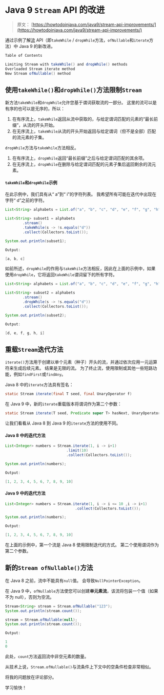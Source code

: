 # Java 9 `Stream` API 的改进

> 原文： [https://howtodoinjava.com/java9/stream-api-improvements/](https://howtodoinjava.com/java9/stream-api-improvements/)

通过示例了解[流](https://docs.oracle.com/javase/9/docs/api/java/util/stream/Stream.html) API（即`takeWhile` / `dropWhile`方法，`ofNullable`和`iterate`方法）中 Java 9 的新改进。

```java
Table of Contents

Limiting Stream with takeWhile() and dropWhile() methods
Overloaded Stream iterate method
New Stream ofNullable() method
```

## 使用`takeWhile()`和`dropWhile()`方法限制`Stream`

新方法`takeWhile`和`dropWhile`允许您基于谓词获取流的一部分。 这里的流可以是有序的也可以是无序的，所以：

1.  在有序流上，`takeWhile`返回从流中获取的，与给定谓词匹配的元素的“最长前缀”，从流的开头开始。
2.  在无序流上，`takeWhile`从流的开头开始返回与给定谓词（但不是全部）匹配的流元素的子集。

`dropWhile`方法与`takeWhile`方法相反。

1.  在有序流上，`dropWhile`返回“最长前缀”之后与给定谓词匹配的其余项。
2.  在无序流上，`dropWhile`在删除与给定谓词匹配的元素子集后返回剩余的流元素。

#### `takeWhile`和`dropWhile`示例

在此示例中，我们具有从“ a”到“ i”的字符列表。 我希望所有可能在迭代中出现在字符“ d”之前的字符。

```java
List<String> alphabets = List.of("a", "b", "c", "d", "e", "f", "g", "h", "i");

List<String> subset1 = alphabets
        .stream()
        .takeWhile(s -> !s.equals("d"))
        .collect(Collectors.toList());

System.out.println(subset1);

Output:

[a, b, c]

```

如前所述，`dropWhile`的作用与`takeWhile`方法相反，因此在上面的示例中，如果使用`dropWhile`，它将返回`takeWhile`谓词留下的所有字符。

```java
List<String> alphabets = List.of("a", "b", "c", "d", "e", "f", "g", "h", "i");

List<String> subset2 = alphabets
        .stream()
        .dropWhile(s -> !s.equals("d"))
        .collect(Collectors.toList());

System.out.println(subset2);

Output:

[d, e, f, g, h, i]

```

## 重载`Stream`迭代方法

`iterate()`方法用于创建以单个元素（种子）开头的流，并通过依次应用一元运算符来生成后续元素。 结果是无限的流。 为了终止流，使用限制或其他一些短路功能，例如`findFirst`或`findAny`。

Java 8 中的`iterate`方法具有签名：

```java
static Stream iterate(final T seed, final UnaryOperator f)
```

在 Java 9 中，新的`iterate`重载版本将谓词作为第二个参数：

```java
static Stream iterate(T seed, Predicate super T> hasNext, UnaryOperator next)
```

让我们看看从 Java 8 到 Java 9 的`iterate`方法的使用不同。

#### Java 8 中的迭代方法

```java
List<Integer> numbers = Stream.iterate(1, i -> i+1)
                            .limit(10)
                            .collect(Collectors.toList());

System.out.println(numbers);

Output:

[1, 2, 3, 4, 5, 6, 7, 8, 9, 10]

```

#### Java 9 中的迭代方法

```java
List<Integer> numbers = Stream.iterate(1, i -> i <= 10 ,i -> i+1)
                                .collect(Collectors.toList());

System.out.println(numbers);

Output:

[1, 2, 3, 4, 5, 6, 7, 8, 9, 10]

```

在上面的示例中，第一个流是 Java 8 使用限制迭代的方式。 第二个使用谓词作为第二个参数。

## 新的`Stream ofNullable()`方法

在 Java 8 之前，流中不能具有`null`值。 会导致`NullPointerException`。

在 Java 9 中，`ofNullable`方法使您可以创建**单元素流**，该流将包装一个值（如果不为 null），否则为空流。

```java
Stream<String> stream = Stream.ofNullable("123");
System.out.println(stream.count());

stream = Stream.ofNullable(null);
System.out.println(stream.count());

Output:

1
0

```

此处，`count`方法返回流中非空元素的数量。

从技术上说，`Stream.ofNullable()`与流条件上下文中的空条件检查非常相似。

将我的问题放在评论部分。

学习愉快！